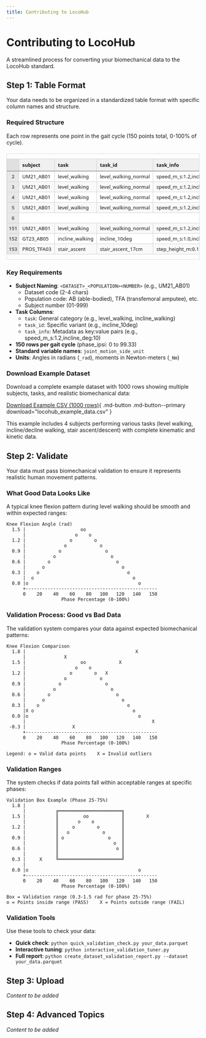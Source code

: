 ```yaml
---
title: Contributing to LocoHub
---
```


# Contributing to LocoHub

A streamlined process for converting your biomechanical data to the LocoHub standard.

## Step 1: Table Format

Your data needs to be organized in a standardized table format with specific column names and structure.

### Required Structure

Each row represents one point in the gait cycle (150 points total, 0-100% of cycle).

<div style="overflow-x: auto; border: 1px solid #ddd; margin: 20px 0;">
<table style="border-collapse: collapse; font-family: 'Segoe UI', Arial, sans-serif; font-size: 13px; width: 100%; min-width: 1200px;">
<thead>
<tr style="background-color: #f0f0f0; border-bottom: 2px solid #a0a0a0;">
<th style="border: 1px solid #d0d0d0; padding: 6px 4px; text-align: center; font-weight: 600; background-color: #e0e0e0; width: 40px;"></th>
<th style="border: 1px solid #d0d0d0; padding: 6px 8px; text-align: left; font-weight: 600;">subject</th>
<th style="border: 1px solid #d0d0d0; padding: 6px 8px; text-align: left; font-weight: 600;">task</th>
<th style="border: 1px solid #d0d0d0; padding: 6px 8px; text-align: left; font-weight: 600;">task_id</th>
<th style="border: 1px solid #d0d0d0; padding: 6px 8px; text-align: left; font-weight: 600;">task_info</th>
<th style="border: 1px solid #d0d0d0; padding: 6px 8px; text-align: center; font-weight: 600;">step</th>
<th style="border: 1px solid #d0d0d0; padding: 6px 8px; text-align: right; font-weight: 600;">phase_ipsi</th>
<th style="border: 1px solid #d0d0d0; padding: 6px 8px; text-align: right; font-weight: 600;">hip_flexion_angle_ipsi_rad</th>
<th style="border: 1px solid #d0d0d0; padding: 6px 8px; text-align: right; font-weight: 600;">knee_flexion_angle_ipsi_rad</th>
<th style="border: 1px solid #d0d0d0; padding: 6px 8px; text-align: right; font-weight: 600;">ankle_dorsiflexion_angle_ipsi_rad</th>
</tr>
</thead>
<tbody>
<tr style="background-color: #ffffff;">
<td style="border: 1px solid #d0d0d0; padding: 4px 4px; text-align: center; font-weight: 600; background-color: #e8e8e8; color: #666;">2</td>
<td style="border: 1px solid #d0d0d0; padding: 4px 8px;">UM21_AB01</td>
<td style="border: 1px solid #d0d0d0; padding: 4px 8px;">level_walking</td>
<td style="border: 1px solid #d0d0d0; padding: 4px 8px;">level_walking_normal</td>
<td style="border: 1px solid #d0d0d0; padding: 4px 8px;">speed_m_s:1.2,incline_deg:0</td>
<td style="border: 1px solid #d0d0d0; padding: 4px 8px; text-align: center;">1</td>
<td style="border: 1px solid #d0d0d0; padding: 4px 8px; text-align: right;">0.0</td>
<td style="border: 1px solid #d0d0d0; padding: 4px 8px; text-align: right;">0.524</td>
<td style="border: 1px solid #d0d0d0; padding: 4px 8px; text-align: right;">0.122</td>
<td style="border: 1px solid #d0d0d0; padding: 4px 8px; text-align: right;">-0.105</td>
</tr>
<tr style="background-color: #f9f9f9;">
<td style="border: 1px solid #d0d0d0; padding: 4px 4px; text-align: center; font-weight: 600; background-color: #e8e8e8; color: #666;">3</td>
<td style="border: 1px solid #d0d0d0; padding: 4px 8px;">UM21_AB01</td>
<td style="border: 1px solid #d0d0d0; padding: 4px 8px;">level_walking</td>
<td style="border: 1px solid #d0d0d0; padding: 4px 8px;">level_walking_normal</td>
<td style="border: 1px solid #d0d0d0; padding: 4px 8px;">speed_m_s:1.2,incline_deg:0</td>
<td style="border: 1px solid #d0d0d0; padding: 4px 8px; text-align: center;">1</td>
<td style="border: 1px solid #d0d0d0; padding: 4px 8px; text-align: right;">0.67</td>
<td style="border: 1px solid #d0d0d0; padding: 4px 8px; text-align: right;">0.541</td>
<td style="border: 1px solid #d0d0d0; padding: 4px 8px; text-align: right;">0.157</td>
<td style="border: 1px solid #d0d0d0; padding: 4px 8px; text-align: right;">-0.087</td>
</tr>
<tr style="background-color: #ffffff;">
<td style="border: 1px solid #d0d0d0; padding: 4px 4px; text-align: center; font-weight: 600; background-color: #e8e8e8; color: #666;">4</td>
<td style="border: 1px solid #d0d0d0; padding: 4px 8px;">UM21_AB01</td>
<td style="border: 1px solid #d0d0d0; padding: 4px 8px;">level_walking</td>
<td style="border: 1px solid #d0d0d0; padding: 4px 8px;">level_walking_normal</td>
<td style="border: 1px solid #d0d0d0; padding: 4px 8px;">speed_m_s:1.2,incline_deg:0</td>
<td style="border: 1px solid #d0d0d0; padding: 4px 8px; text-align: center;">1</td>
<td style="border: 1px solid #d0d0d0; padding: 4px 8px; text-align: right;">1.33</td>
<td style="border: 1px solid #d0d0d0; padding: 4px 8px; text-align: right;">0.559</td>
<td style="border: 1px solid #d0d0d0; padding: 4px 8px; text-align: right;">0.192</td>
<td style="border: 1px solid #d0d0d0; padding: 4px 8px; text-align: right;">-0.070</td>
</tr>
<tr style="background-color: #f9f9f9;">
<td style="border: 1px solid #d0d0d0; padding: 4px 4px; text-align: center; font-weight: 600; background-color: #e8e8e8; color: #666;">5</td>
<td style="border: 1px solid #d0d0d0; padding: 4px 8px;">UM21_AB01</td>
<td style="border: 1px solid #d0d0d0; padding: 4px 8px;">level_walking</td>
<td style="border: 1px solid #d0d0d0; padding: 4px 8px;">level_walking_normal</td>
<td style="border: 1px solid #d0d0d0; padding: 4px 8px;">speed_m_s:1.2,incline_deg:0</td>
<td style="border: 1px solid #d0d0d0; padding: 4px 8px; text-align: center;">1</td>
<td style="border: 1px solid #d0d0d0; padding: 4px 8px; text-align: right;">2.0</td>
<td style="border: 1px solid #d0d0d0; padding: 4px 8px; text-align: right;">0.576</td>
<td style="border: 1px solid #d0d0d0; padding: 4px 8px; text-align: right;">0.227</td>
<td style="border: 1px solid #d0d0d0; padding: 4px 8px; text-align: right;">-0.052</td>
</tr>
<tr style="background-color: #ffffff;">
<td style="border: 1px solid #d0d0d0; padding: 4px 4px; text-align: center; font-weight: 600; background-color: #e8e8e8; color: #666;">6</td>
<td style="border: 1px solid #d0d0d0; padding: 4px 8px; text-align: center; color: #888;" colspan="9">...</td>
</tr>
<tr style="background-color: #f9f9f9;">
<td style="border: 1px solid #d0d0d0; padding: 4px 4px; text-align: center; font-weight: 600; background-color: #e8e8e8; color: #666;">151</td>
<td style="border: 1px solid #d0d0d0; padding: 4px 8px;">UM21_AB01</td>
<td style="border: 1px solid #d0d0d0; padding: 4px 8px;">level_walking</td>
<td style="border: 1px solid #d0d0d0; padding: 4px 8px;">level_walking_normal</td>
<td style="border: 1px solid #d0d0d0; padding: 4px 8px;">speed_m_s:1.2,incline_deg:0</td>
<td style="border: 1px solid #d0d0d0; padding: 4px 8px; text-align: center;">1</td>
<td style="border: 1px solid #d0d0d0; padding: 4px 8px; text-align: right;">99.33</td>
<td style="border: 1px solid #d0d0d0; padding: 4px 8px; text-align: right;">0.507</td>
<td style="border: 1px solid #d0d0d0; padding: 4px 8px; text-align: right;">0.087</td>
<td style="border: 1px solid #d0d0d0; padding: 4px 8px; text-align: right;">-0.122</td>
</tr>
<tr style="background-color: #ffffff;">
<td style="border: 1px solid #d0d0d0; padding: 4px 4px; text-align: center; font-weight: 600; background-color: #e8e8e8; color: #666;">152</td>
<td style="border: 1px solid #d0d0d0; padding: 4px 8px;">GT23_AB05</td>
<td style="border: 1px solid #d0d0d0; padding: 4px 8px;">incline_walking</td>
<td style="border: 1px solid #d0d0d0; padding: 4px 8px;">incline_10deg</td>
<td style="border: 1px solid #d0d0d0; padding: 4px 8px;">speed_m_s:1.0,incline_deg:10</td>
<td style="border: 1px solid #d0d0d0; padding: 4px 8px; text-align: center;">3</td>
<td style="border: 1px solid #d0d0d0; padding: 4px 8px; text-align: right;">0.0</td>
<td style="border: 1px solid #d0d0d0; padding: 4px 8px; text-align: right;">0.698</td>
<td style="border: 1px solid #d0d0d0; padding: 4px 8px; text-align: right;">0.209</td>
<td style="border: 1px solid #d0d0d0; padding: 4px 8px; text-align: right;">-0.087</td>
</tr>
<tr style="background-color: #f9f9f9;">
<td style="border: 1px solid #d0d0d0; padding: 4px 4px; text-align: center; font-weight: 600; background-color: #e8e8e8; color: #666;">153</td>
<td style="border: 1px solid #d0d0d0; padding: 4px 8px;">PROS_TFA03</td>
<td style="border: 1px solid #d0d0d0; padding: 4px 8px;">stair_ascent</td>
<td style="border: 1px solid #d0d0d0; padding: 4px 8px;">stair_ascent_17cm</td>
<td style="border: 1px solid #d0d0d0; padding: 4px 8px;">step_height_m:0.17,step_width_m:0.28</td>
<td style="border: 1px solid #d0d0d0; padding: 4px 8px; text-align: center;">2</td>
<td style="border: 1px solid #d0d0d0; padding: 4px 8px; text-align: right;">0.0</td>
<td style="border: 1px solid #d0d0d0; padding: 4px 8px; text-align: right;">0.873</td>
<td style="border: 1px solid #d0d0d0; padding: 4px 8px; text-align: right;">0.349</td>
<td style="border: 1px solid #d0d0d0; padding: 4px 8px; text-align: right;">0.052</td>
</tr>
</tbody>
</table>
</div>

### Key Requirements
- **Subject Naming**: `<DATASET>_<POPULATION><NUMBER>` (e.g., UM21_AB01)
  - Dataset code (2-4 chars)
  - Population code: AB (able-bodied), TFA (transfemoral amputee), etc.
  - Subject number (01-999)
- **Task Columns**:
  - `task`: General category (e.g., level_walking, incline_walking)
  - `task_id`: Specific variant (e.g., incline_10deg)
  - `task_info`: Metadata as key:value pairs (e.g., speed_m_s:1.2,incline_deg:10)
- **150 rows per gait cycle** (phase_ipsi: 0 to 99.33)
- **Standard variable names**: `joint_motion_side_unit`
- **Units**: Angles in radians (`_rad`), moments in Newton-meters (`_Nm`)

### Download Example Dataset

Download a complete example dataset with 1000 rows showing multiple subjects, tasks, and realistic biomechanical data:

[Download Example CSV (1000 rows)](locohub_example_data.csv){ .md-button .md-button--primary download="locohub_example_data.csv" }

This example includes 4 subjects performing various tasks (level walking, incline/decline walking, stair ascent/descent) with complete kinematic and kinetic data.

## Step 2: Validate

Your data must pass biomechanical validation to ensure it represents realistic human movement patterns.

### What Good Data Looks Like

A typical knee flexion pattern during level walking should be smooth and within expected ranges:

```
Knee Flexion Angle (rad)
  1.5 |                    oo                           
      |                  o    o                         
  1.2 |                o        o                       
      |              o            o                     
  0.9 |            o                o                   
      |          o                    o                 
  0.6 |        o                        o               
      |      o                            o             
  0.3 |    o                                o           
      |  o                                    o         
  0.0 |o                                        o       
      +------------------------------------------------
      0    20    40    60    80   100   120   140   150
                    Phase Percentage (0-100%)
```

### Validation Process: Good vs Bad Data

The validation system compares your data against expected biomechanical patterns:

```
Knee Flexion Comparison
  1.8 |                                        X        
      |              X                                  
  1.5 |                    oo            X              
      |                  o    o                         
  1.2 |                o        o   X                   
      |              o            o                     
  0.9 |            o                o                   
      |          o                    o                 
  0.6 |        o                        o               
      |      o                            o             
  0.3 |    o                                o           
      |X o                                    o         
  0.0 |o                                        o       
      |                                              X  
 -0.3 |                 X                              
      +------------------------------------------------
      0    20    40    60    80   100   120   140   150
                    Phase Percentage (0-100%)

Legend: o = Valid data points    X = Invalid outliers
```

### Validation Ranges

The system checks if data points fall within acceptable ranges at specific phases:

```
Validation Box Example (Phase 25-75%)
  1.8 |                                                 
      |           ╔═══════════════════════╗             
  1.5 |           ║         oo            ║        X    
      |           ║       o    o          ║             
  1.2 |           ║     o        o        ║             
      |           ║   o            o      ║             
  0.9 |           ║ o                o    ║             
      |           ║                    o  ║             
  0.6 |           ║                     o ║             
      |           ║                       ║             
  0.3 |     X     ╚═══════════════════════╝             
      |                                                 
  0.0 |o                                        o       
      +------------------------------------------------
      0    20    40    60    80   100   120   140   150
                    Phase Percentage (0-100%)

Box = Validation range (0.3-1.5 rad for phase 25-75%)
o = Points inside range (PASS)    X = Points outside range (FAIL)
```

### Validation Tools

Use these tools to check your data:

- **Quick check**: `python quick_validation_check.py your_data.parquet`
- **Interactive tuning**: `python interactive_validation_tuner.py`
- **Full report**: `python create_dataset_validation_report.py --dataset your_data.parquet`

## Step 3: Upload

*Content to be added*

## Step 4: Advanced Topics

*Content to be added*